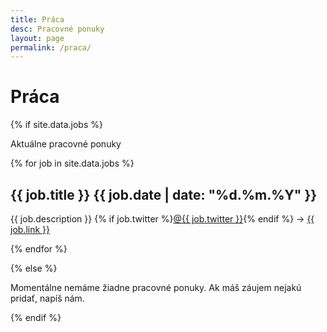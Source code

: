 ```yaml
---
title: Práca
desc: Pracovné ponuky
layout: page
permalink: /praca/
---
```


<div class="section page jobs">
<div class="container">

<h1>Práca</h1>

{% if site.data.jobs %}

<p>Aktuálne pracovné ponuky</p>

{% for job in site.data.jobs %}
<div class="job">
    <h2>{{ job.title }} <span class="label label-date">{{ job.date | date: "%d.%m.%Y" }}</span></h2>
    <p>
        {{ job.description }}
        {% if job.twitter %}<a href="">@{{ job.twitter }}</a>{% endif %}
        &rarr; <a href="{{ job.link }}">{{ job.link }}</a>
    </p>
</div>
{% endfor %}

{% else %}

<p>Momentálne nemáme žiadne pracovné ponuky. Ak máš záujem nejakú pridať, napíš nám.</p>

{% endif %}

</div>
</div>
